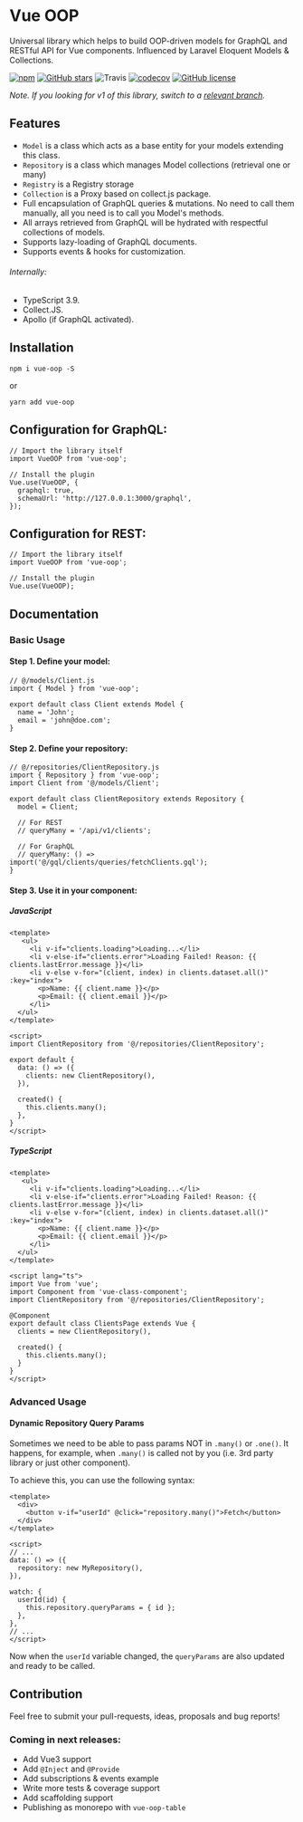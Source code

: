 # Vue OOP

Universal library which helps to build OOP-driven models for GraphQL and RESTful API for Vue components.
Influenced by Laravel Eloquent Models & Collections.

[![npm](https://img.shields.io/npm/v/vue-oop.svg)](https://www.npmjs.com/package/vue-oop) [![GitHub stars](https://img.shields.io/github/stars/matrunchyk/vue-oop.svg)](https://github.com/matrunchyk/vue-oop/stargazers)
![Travis](https://api.travis-ci.org/matrunchyk/vue-oop.svg?branch=master) [![codecov](https://codecov.io/gh/matrunchyk/vue-oop/branch/master/graph/badge.svg)](https://codecov.io/gh/matrunchyk/vue-oop) [![GitHub license](https://img.shields.io/github/license/matrunchyk/vue-oop.svg)](https://github.com/matrunchyk/vue-oop/blob/master/LICENSE) 

_Note. If you looking for v1 of this library, switch to a [relevant branch](https://github.com/digitalideastudio/vue-graphql-models/tree/v1)._ 


## Features

* `Model` is a class which acts as a base entity for your models extending this class.
* `Repository` is a class which manages Model collections (retrieval one or many)
* `Registry` is a Registry storage
* `Collection` is a Proxy based on collect.js package.
* Full encapsulation of GraphQL queries & mutations. No need to call them manually, all you need is to call you Model's methods.
* All arrays retrieved from GraphQL will be hydrated with respectful collections of models.
* Supports lazy-loading of GraphQL documents.
* Supports events & hooks for customization.

###### Internally:  
* TypeScript 3.9.
* Collect.JS.
* Apollo (if GraphQL activated).

## Installation

`npm i vue-oop -S`

or

`yarn add vue-oop`

## Configuration for GraphQL:

```
// Import the library itself
import VueOOP from 'vue-oop';

// Install the plugin
Vue.use(VueOOP, {
  graphql: true,
  schemaUrl: 'http://127.0.0.1:3000/graphql',
});
```

## Configuration for REST:

```
// Import the library itself
import VueOOP from 'vue-oop';

// Install the plugin
Vue.use(VueOOP);
```

## Documentation

### Basic Usage
#### Step 1. Define your model:

```
// @/models/Client.js
import { Model } from 'vue-oop';

export default class Client extends Model {
  name = 'John';
  email = 'john@doe.com';
}
```

#### Step 2. Define your repository:
```
// @/repositories/ClientRepository.js
import { Repository } from 'vue-oop';
import Client from '@/models/Client';

export default class ClientRepository extends Repository {
  model = Client;
  
  // For REST
  // queryMany = '/api/v1/clients';

  // For GraphQL
  // queryMany: () => import('@/gql/clients/queries/fetchClients.gql');
}
```

#### Step 3. Use it in your component:

##### JavaScript
```
<template>
   <ul>
     <li v-if="clients.loading">Loading...</li>
     <li v-else-if="clients.error">Loading Failed! Reason: {{ clients.lastError.message }}</li>
     <li v-else v-for="(client, index) in clients.dataset.all()" :key="index">
       <p>Name: {{ client.name }}</p>
       <p>Email: {{ client.email }}</p>
     </li>
  </ul>
</template>

<script>
import ClientRepository from '@/repositories/ClientRepository';

export default {
  data: () => ({
    clients: new ClientRepository(),
  }),

  created() {
    this.clients.many();
  },
}
</script>
```

##### TypeScript
```
<template>
   <ul>
     <li v-if="clients.loading">Loading...</li>
     <li v-else-if="clients.error">Loading Failed! Reason: {{ clients.lastError.message }}</li>
     <li v-else v-for="(client, index) in clients.dataset.all()" :key="index">
       <p>Name: {{ client.name }}</p>
       <p>Email: {{ client.email }}</p>
     </li>
  </ul>
</template>

<script lang="ts">
import Vue from 'vue';
import Component from 'vue-class-component';
import ClientRepository from '@/repositories/ClientRepository';

@Component
export default class ClientsPage extends Vue {
  clients = new ClientRepository(),

  created() {
    this.clients.many();
  }
}
</script>
```

### Advanced Usage

#### Dynamic Repository Query Params

Sometimes we need to be able to pass params NOT in `.many()` or `.one()`. It happens, for example, when `.many()` is called not by you (i.e. 3rd party library or just other component).

To achieve this, you can use the following syntax:

```
<template>
  <div>
    <button v-if="userId" @click="repository.many()">Fetch</button>
  </div>
</template>

<script>
// ...
data: () => ({
  repository: new MyRepository(),
}),

watch: {
  userId(id) {
    this.repository.queryParams = { id };
  },
},
// ...
</script>
```

Now when the `userId` variable changed, the `queryParams` are also updated and ready to be called.


## Contribution

Feel free to submit your pull-requests, ideas, proposals and bug reports!
 
### Coming in next releases:
- Add Vue3 support
- Add `@Inject` and `@Provide`
- Add subscriptions & events example
- Write more tests & coverage support
- Add scaffolding support
- Publishing as monorepo with `vue-oop-table`
